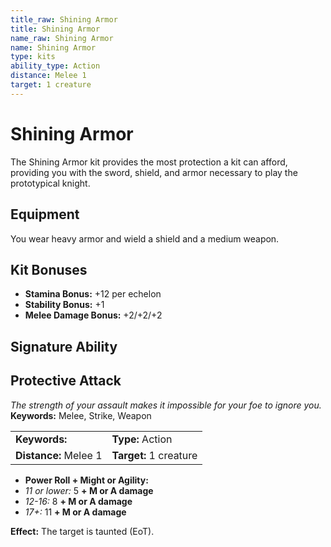 ```yaml
---
title_raw: Shining Armor
title: Shining Armor
name_raw: Shining Armor
name: Shining Armor
type: kits
ability_type: Action
distance: Melee 1
target: 1 creature
---
```


# Shining Armor

The Shining Armor kit provides the most protection a kit can afford, providing you with the sword, shield, and armor necessary to play the prototypical knight.

## Equipment

You wear heavy armor and wield a shield and a medium weapon.

## Kit Bonuses

- **Stamina Bonus:** +12 per echelon
- **Stability Bonus:** +1
- **Melee Damage Bonus:** +2/+2/+2

## Signature Ability

## Protective Attack

*The strength of your assault makes it impossible for your foe to ignore you.* **Keywords:** Melee, Strike, Weapon

|                       |                        |
| :-------------------- | :--------------------- |
| **Keywords:**         | **Type:** Action       |
| **Distance:** Melee 1 | **Target:** 1 creature |

- **Power Roll + Might or Agility:**
- *11 or lower:* 5 **+ M or A damage**
- *12-16:* 8 **+ M or A damage**
- *17+:* 11 **+ M or A damage**

**Effect:** The target is taunted (EoT).
